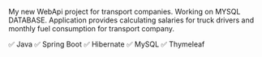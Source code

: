 My new WebApi project for transport companies.
Working on MYSQL DATABASE.
Application provides calculating salaries for truck drivers and monthly fuel consumption for transport company.

✅ Java ✅ Spring Boot ✅ Hibernate ✅ MySQL ✅ Thymeleaf
